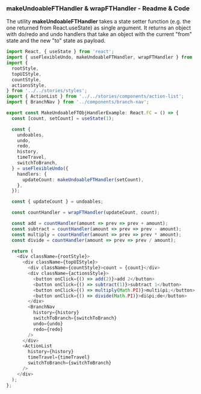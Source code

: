 ### makeUndoableFTHandler & wrapFTHandler - Readme & Code

The utility **makeUndoableFTHandler** takes a state setter function (e.g. the one returned from React.useState) as single argument. It returns an object with do/redo and undo handlers that take an object with the current "from" state and the new "to" state as payload.

```typescript
import React, { useState } from 'react';
import { useFlexibleUndo, makeUndoableFTHandler, wrapFTHandler } from '../../.';
import {
  rootStyle,
  topUIStyle,
  countStyle,
  actionsStyle,
} from '../../stories/styles';
import { ActionList } from '../../stories/components/action-list';
import { BranchNav } from '../components/branch-nav';

export const MakeUndoableFTObjHandlerExample: React.FC = () => {
  const [count, setCount] = useState(1);

  const {
    undoables,
    undo,
    redo,
    history,
    timeTravel,
    switchToBranch,
  } = useFlexibleUndo({
    handlers: {
      updateCount: makeUndoableFTHandler(setCount),
    },
  });

  const { updateCount } = undoables;

  const countHandler = wrapFTHandler(updateCount, count);

  const add = countHandler(amount => prev => prev + amount);
  const subtract = countHandler(amount => prev => prev - amount);
  const multiply = countHandler(amount => prev => prev * amount);
  const divide = countHandler(amount => prev => prev / amount);

  return (
    <div className={rootStyle}>
      <div className={topUIStyle}>
        <div className={countStyle}>count = {count}</div>
        <div className={actionsStyle}>
          <button onClick={() => add(2)}>add 2</button>
          <button onClick={() => subtract(1)}>subtract 1</button>
          <button onClick={() => multiply(Math.PI)}>multi&pi;</button>
          <button onClick={() => divide(Math.PI)}>di&pi;de</button>
        </div>
        <BranchNav
          history={history}
          switchToBranch={switchToBranch}
          undo={undo}
          redo={redo}
        />
      </div>
      <ActionList
        history={history}
        timeTravel={timeTravel}
        switchToBranch={switchToBranch}
      />
    </div>
  );
};
```
